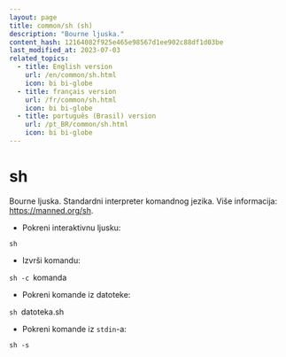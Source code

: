```yaml
---
layout: page
title: common/sh (sh)
description: "Bourne ljuska."
content_hash: 12164082f925e465e98567d1ee902c88df1d03be
last_modified_at: 2023-07-03
related_topics:
  - title: English version
    url: /en/common/sh.html
    icon: bi bi-globe
  - title: français version
    url: /fr/common/sh.html
    icon: bi bi-globe
  - title: português (Brasil) version
    url: /pt_BR/common/sh.html
    icon: bi bi-globe
---
```

# sh

Bourne ljuska.
Standardni interpreter komandnog jezika.
Više informacija: <https://manned.org/sh>.

- Pokreni interaktivnu ljusku:

`sh`

- Izvrši komandu:

`sh -c `<span class="tldr-var badge badge-pill bg-dark-lm bg-white-dm text-white-lm text-dark-dm font-weight-bold">komanda</span>

- Pokreni komande iz datoteke:

`sh `<span class="tldr-var badge badge-pill bg-dark-lm bg-white-dm text-white-lm text-dark-dm font-weight-bold">datoteka.sh</span>

- Pokreni komande iz `stdin`-a:

`sh -s`
